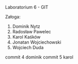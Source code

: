 Laboratorium 6 - GIT

Załoga:
1) Dominik Nytz
2) Radosław Pawelec
3) Karol Kaśków
4) Jonatan Wojciechowski
5) Wojciech Duda

commit  4 dominik
commit 5 karol
